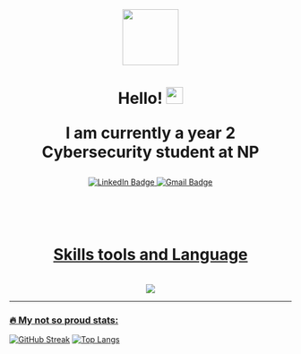 <div id="header" align="center">
  <img src="https://i.giphy.com/media/v1.Y2lkPTc5MGI3NjExeW16amlkdG41YTNxdDN4NDRnZTM0ZDFtMDVveG5ueXl4dHMzZXE3MiZlcD12MV9pbnRlcm5hbF9naWZfYnlfaWQmY3Q9Zw/CuuSHzuc0O166MRfjt/giphy.gif" width="100"/>
</div>

<h1 align="center">
  Hello!
  <img src="https://media.giphy.com/media/hvRJCLFzcasrR4ia7z/giphy.gif" width="30px"/>

  I am currently a year 2 Cybersecurity student at NP
</h1> 

<div id="badges" align="center">
  <a href="https://www.linkedin.com/in/ryan-tan-bb7255299/">
    <img src="https://img.shields.io/badge/LinkedIn-blue?style=for-the-badge&logo=linkedin&logoColor=white" alt="LinkedIn Badge"/>
  </a>
  <a href="mailto:jjryantan@gmail.com">
    <img src="https://img.shields.io/badge/Gmail-red?style=for-the-badge&logo=gmail&logoColor=white" alt="Gmail Badge"/>
</div>
<div align="center">
  <img src="https://komarev.com/ghpvc/?username=RyanJohnJames&style=flat-square&color=red" alt=""/>
</div>

</br></br></br>


<h1 align = "center">Skills tools and Language</h1></br>

<div align="center">
  <a href="https://skillicons.dev">
    <img src="https://skillicons.dev/icons?i=py,lua,c,kali,linux,cs,ps,visualstudio,vscode,robloxstudio,bash,git,figma&theme=dark"
  </a>
</div>

---

### :fire: My not so proud stats:

[![GitHub Streak](http://github-readme-streak-stats.herokuapp.com?user=RyanJohnJames&theme=dark&background=000000)](https://git.io/streak-stats)
[![Top Langs](https://github-readme-stats.vercel.app/api/top-langs/?username=RyanJohnJames&layout=compact&theme=vision-friendly-dark)](https://github.com/anuraghazra/github-readme-stats)


